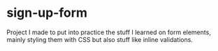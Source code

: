 # sign-up-form

Project I made to put into practice the stuff I learned on form elements, mainly styling them with CSS but also stuff like inline validations.
